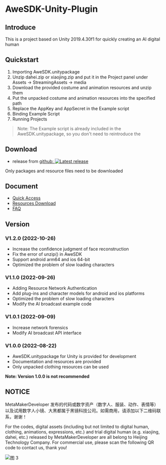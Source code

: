 # AweSDK-Unity-Plugin

## Introduce

This is a project based on Unity 2019.4.30f1 for quickly creating an AI digital human

## Quickstart

1. Importing AweSDK.unitypackage 
2. Unzip dahei.zip or xiaojing.zip and put it in the Project panel under Assets -> StreamingAssets -> media
3. Download the provided costume and animation resources and unzip them
4. Put the unpacked costume and animation resources into the specified path
5. Replace the AppKey and AppSecret in the Example script 
6. Binding Example Script
7. Running Projects

> Note: The Example script is already included in the AweSDK.unitypackage, so you don't need to reintroduce the

## Download

* release from [github: ![Latest release](https://img.shields.io/badge/release-v1.2.0-blue.svg
)](https://github.com/MetaMakerDeveloper/AweSDK-Unity-Plugin/releases/tag/v1.2.0)

Only packages and resource files need to be downloaded

## Document

* [Quick Access](https://help.metamaker.cn/528b/42b7/ebf7)
* [Resources Download](http://developer.metamaker.cn/)
* [FAQ](https://help.metamaker.cn/528b/42b7/1712)

## Version

### V1.2.0 (2022-10-26)

* Increase the confidence judgment of face reconstruction
* Fix the error of unzip() in AweSDK
* Support android arm64 and ios 64-bit
* Optimized the problem of slow loading characters

### V1.1.0 (2022-09-26)

* Adding Resource Network Authentication
* Add plug-ins and character models for android and ios platforms
* Optimized the problem of slow loading characters
* Modify the AI broadcast example code

### V1.0.1 (2022-09-09)

* Increase network forensics
* Modify AI broadcast API interface

### V1.0.0 (2022-08-22) 

* AweSDK.unitypackage for Unity is provided for development 
* Documentation and resources are provided
* Only unpacked clothing resources can be used

**Note: Version 1.0.0 is not recommended**

## NOTICE

MetaMakerDeveloper 发布的代码或数字资产（数字人、服装、动作、表情等）以及试用数字人小镜、大黑都属于黑镜科技公司。如需商用，请添加以下二维码联系，谢谢！

For the codes, digital assets (including but not limited to digital human, clothing, animations, expressions, etc.) and trial digital human (e.g. xiaojing, dahei, etc.) released by MetaMakerDeveloper are all belong to Heijing Technology Company. For commercial use, please scan the following QR code to contact us, thank you!

![图 3](https://user-images.githubusercontent.com/110818144/186798509-1deb2c8a-27ce-4d41-9a89-ac2541fc1825.jpg)  
